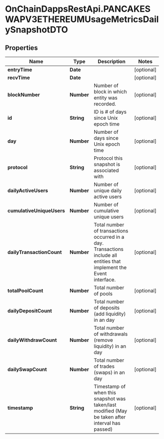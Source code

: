 # OnChainDappsRestApi.PANCAKESWAPV3ETHEREUMUsageMetricsDailySnapshotDTO

## Properties

Name | Type | Description | Notes
------------ | ------------- | ------------- | -------------
**entryTime** | **Date** |  | [optional] 
**recvTime** | **Date** |  | [optional] 
**blockNumber** | **Number** | Number of block in which entity was recorded. | [optional] 
**id** | **String** | ID is # of days since Unix epoch time | [optional] 
**day** | **Number** | Number of days since Unix epoch time | [optional] 
**protocol** | **String** | Protocol this snapshot is associated with | [optional] 
**dailyActiveUsers** | **Number** | Number of unique daily active users | [optional] 
**cumulativeUniqueUsers** | **Number** | Number of cumulative unique users | [optional] 
**dailyTransactionCount** | **Number** | Total number of transactions occurred in a day. Transactions include all entities that implement the Event interface. | [optional] 
**totalPoolCount** | **Number** | Total number of pools | [optional] 
**dailyDepositCount** | **Number** | Total number of deposits (add liquidity) in an day | [optional] 
**dailyWithdrawCount** | **Number** | Total number of withdrawals (remove liquidity) in an day | [optional] 
**dailySwapCount** | **Number** | Total number of trades (swaps) in an day | [optional] 
**timestamp** | **String** | Timestamp of when this snapshot was taken/last modified (May be taken after interval has passed) | [optional] 


